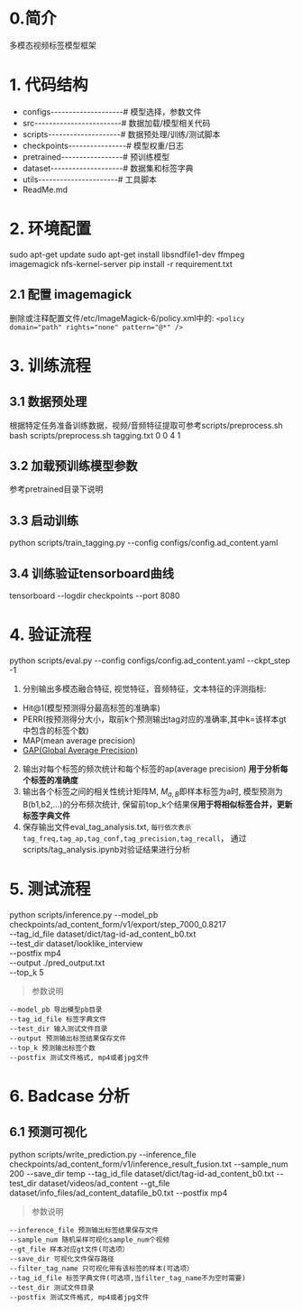 # 0.简介
多模态视频标签模型框架

# 1. 代码结构
- configs--------------------# 模型选择，参数文件
- src------------------------# 数据加载/模型相关代码
- scripts--------------------# 数据预处理/训练/测试脚本
- checkpoints----------------# 模型权重/日志
- pretrained-----------------# 预训练模型
- dataset--------------------# 数据集和标签字典
- utils----------------------# 工具脚本
- ReadMe.md

# 2. 环境配置
sudo apt-get update
sudo apt-get install libsndfile1-dev ffmpeg imagemagick nfs-kernel-server
pip install -r requirement.txt

## 2.1 配置 imagemagick
删除或注释配置文件/etc/ImageMagick-6/policy.xml中的:
`<policy domain="path" rights="none" pattern="@*" />`

# 3. 训练流程
## 3.1 数据预处理
根据特定任务准备训练数据，视频/音频特征提取可参考scripts/preprocess.sh
bash scripts/preprocess.sh tagging.txt 0 0 4 1

## 3.2 加载预训练模型参数
参考pretrained目录下说明

## 3.3 启动训练
python scripts/train_tagging.py --config configs/config.ad_content.yaml

## 3.4 训练验证tensorboard曲线
tensorboard --logdir checkpoints --port 8080

# 4. 验证流程
python scripts/eval.py --config configs/config.ad_content.yaml --ckpt_step -1

1. 分别输出多模态融合特征, 视觉特征，音频特征，文本特征的评测指标:
  * Hit@1(模型预测得分最高标签的准确率)
  * PERR(按预测得分大小，取前k个预测输出tag对应的准确率,其中k=该样本gt中包含的标签个数)
  * MAP(mean average precision)
  * [GAP(Global Average Precision)](https://www.kaggle.com/c/youtube8m/overview/evaluation)
2. 输出对每个标签的频次统计和每个标签的ap(average precision) **用于分析每个标签的准确度**
3. 输出各个标签之间的相关性统计矩阵M, $M_{a,B}$即样本标签为a时, 模型预测为B(b1,b2,...)的分布频次统计, 保留前top_k个结果保**用于将相似标签合并，更新标签字典文件**
4. 保存输出文件eval_tag_analysis.txt,  `每行依次表示tag_freq,tag_ap,tag_conf,tag_precision,tag_recall`， 通过scripts/tag_analysis.ipynb对验证结果进行分析

# 5. 测试流程
python scripts/inference.py --model_pb checkpoints/ad_content_form/v1/export/step_7000_0.8217 \
                            --tag_id_file dataset/dict/tag-id-ad_content_b0.txt \
                            --test_dir dataset/looklike_interview \
                            --postfix mp4 \
                            --output ./pred_output.txt \
                            --top_k 5
> 参数说明
```
--model_pb 导出模型pb目录
--tag_id_file 标签字典文件
--test_dir 输入测试文件目录
--output 预测输出标签结果保存文件
--top_k 预测输出标签个数
--postfix 测试文件格式, mp4或者jpg文件
```

# 6. Badcase 分析
## 6.1 预测可视化
python scripts/write_prediction.py --inference_file checkpoints/ad_content_form/v1/inference_result_fusion.txt --sample_num 200 --save_dir temp --tag_id_file dataset/dict/tag-id-ad_content_b0.txt --test_dir dataset/videos/ad_content --gt_file dataset/info_files/ad_content_datafile_b0.txt --postfix mp4

> 参数说明
```
--inference_file 预测输出标签结果保存文件
--sample_num 随机采样可视化sample_num个视频
--gt_file 样本对应gt文件(可选项）
--save_dir 可视化文件保存路径
--filter_tag_name 只可视化带有该标签的样本(可选项）
--tag_id_file 标签字典文件(可选项,当filter_tag_name不为空时需要)
--test_dir 测试文件目录
--postfix 测试文件格式, mp4或者jpg文件
```
